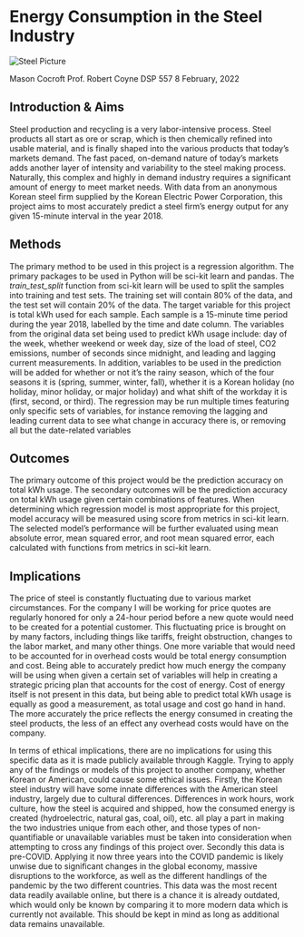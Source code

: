 # **Energy Consumption in the Steel Industry**

![Steel Picture](https://i.imgur.com/HLXFacj.jpg)

Mason Cocroft
Prof. Robert Coyne
DSP 557
8 February, 2022


## **Introduction & Aims**

Steel production and recycling is a very labor-intensive process. Steel products all start as ore or scrap, which is then chemically refined into usable material, and is finally shaped into the various products that today’s markets demand. The fast paced, on-demand nature of today’s markets adds another layer of intensity and variability to the steel making process. Naturally, this complex and highly in demand industry requires a significant amount of energy to meet market needs. With data from an anonymous Korean steel firm supplied by the Korean Electric Power Corporation, this project aims to most accurately predict a steel firm’s energy output for any given 15-minute interval in the year 2018. 

## **Methods**

The primary method to be used in this project is a regression algorithm. The primary packages to be used in Python will be sci-kit learn and pandas. The *train_test_split* function from sci-kit learn will be used to split the samples into training and test sets. The training set will contain 80% of the data, and the test set will contain 20% of the data. The target variable for this project is total kWh used for each sample. Each sample is a 15-minute time period during the year 2018, labelled by the time and date column. The variables from the original data set being used to predict kWh usage include: day of the week, whether weekend or week day, size of the load of steel, CO2 emissions, number of seconds since midnight, and leading and lagging current measurements. In addition, variables to be used in the prediction will be added for whether or not it’s the rainy season, which of the four seasons it is (spring, summer, winter, fall), whether it is a Korean holiday (no holiday, minor holiday, or major holiday) and what shift of the workday it is (first, second, or third). The regression may be run multiple times featuring only specific sets of variables, for instance removing the lagging and leading current data to see what change in accuracy there is, or removing all but the date-related variables 

## **Outcomes**

The primary outcome of this project would be the prediction accuracy on total kWh usage. The secondary outcomes will be the prediction accuracy on total kWh usage given certain combinations of features. When determining which regression model is most appropriate for this project, model accuracy will be measured using score from metrics in sci-kit learn. The selected model’s performance will be further evaluated using mean absolute error, mean squared error, and root mean squared error, each calculated with functions from metrics in sci-kit learn.

## **Implications**

The price of steel is constantly fluctuating due to various market circumstances. For the company I will be working for price quotes are regularly honored for only a 24-hour period before a new quote would need to be created for a potential customer. This fluctuating price is brought on by many factors, including things like tariffs, freight obstruction, changes to the labor market, and many other things. One more variable that would need to be accounted for in overhead costs would be total energy consumption and cost. Being able to accurately predict how much energy the company will be using when given a certain set of variables will help in creating a strategic pricing plan that accounts for the cost of energy. Cost of energy itself is not present in this data, but being able to predict total kWh usage is equally as good a measurement, as total usage and cost go hand in hand. The more accurately the price reflects the energy consumed in creating the steel products, the less of an effect any overhead costs would have on the company.

In terms of ethical implications, there are no implications for using this specific data as it is made publicly available through Kaggle. Trying to apply any of the findings or models of this project to another company, whether Korean or American, could cause some ethical issues. Firstly, the Korean steel industry will have some innate differences with the American steel industry, largely due to cultural differences. Differences in work hours, work culture, how the steel is acquired and shipped, how the consumed energy is created (hydroelectric, natural gas, coal, oil), etc. all play a part in making the two industries unique from each other, and those types of non-quantifiable or unavailable variables must be taken into consideration when attempting to cross any findings of this project over. Secondly this data is pre-COVID. Applying it now three years into the COVID pandemic is likely unwise due to significant changes in the global economy, massive disruptions to the workforce, as well as the different handlings of the pandemic by the two different countries. This data was the most recent data readily available online, but there is a chance it is already outdated, which would only be known by comparing it to more modern data which is currently not available. This should be kept in mind as long as additional data remains unavailable.
